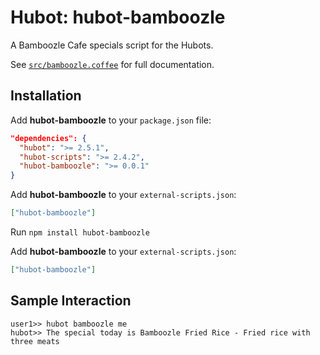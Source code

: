 # Hubot: hubot-bamboozle

A Bamboozle Cafe specials script for the Hubots.

See [`src/bamboozle.coffee`](src/bamboozle.coffee) for full documentation.

## Installation

Add **hubot-bamboozle** to your `package.json` file:

```json
"dependencies": {
  "hubot": ">= 2.5.1",
  "hubot-scripts": ">= 2.4.2",
  "hubot-bamboozle": ">= 0.0.1"
}
```

Add **hubot-bamboozle** to your `external-scripts.json`:

```json
["hubot-bamboozle"]
```

Run `npm install hubot-bamboozle`

Add **hubot-bamboozle** to your `external-scripts.json`:

```json
["hubot-bamboozle"]
```

## Sample Interaction

```
user1>> hubot bamboozle me
hubot>> The special today is Bamboozle Fried Rice - Fried rice with three meats
```
